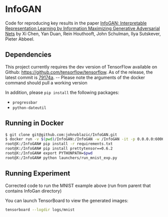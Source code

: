 # InfoGAN

Code for reproducing key results in the paper [InfoGAN: Interpretable Representation Learning by Information Maximizing Generative Adversarial Nets](https://arxiv.org/abs/1606.03657) by Xi Chen, Yan Duan, Rein Houthooft, John Schulman, Ilya Sutskever, Pieter Abbeel.

## Dependencies

This project currently requires the dev version of TensorFlow available on Github: https://github.com/tensorflow/tensorflow. As of the release, the latest commit is [79174a](https://github.com/tensorflow/tensorflow/commit/79174afa30046ecdc437b531812f2cb41a32695e). -- Please note the arguments of the docker command should pull a working version

In addition, please `pip install` the following packages:
- `progressbar`
- `python-dateutil`

## Running in Docker

```bash
$ git clone git@github.com:johnvblazic/InfoGAN.git
$ docker run -v $(pwd)/InfoGAN:/InfoGAN -w /InfoGAN -it -p 0.0.0.0:6006 -p 8888:8888 gcr.io/tensorflow/tensorflow:r0.9rc0-devel
root@X:/InfoGAN# pip install -r requirements.txt
root@X:/InfoGAN# pip install prettytensor==0.6.2
root@X:/InfoGAN# export PYTHONPATH=$pwd
root@X:/InfoGAN# python launchers/run_mnist_exp.py
```

## Running Experiment

Corrected code to run the MNIST example above (run from parent that contains InfoGan directory)

You can launch TensorBoard to view the generated images:

```bash
tensorboard --logdir logs/mnist
```

